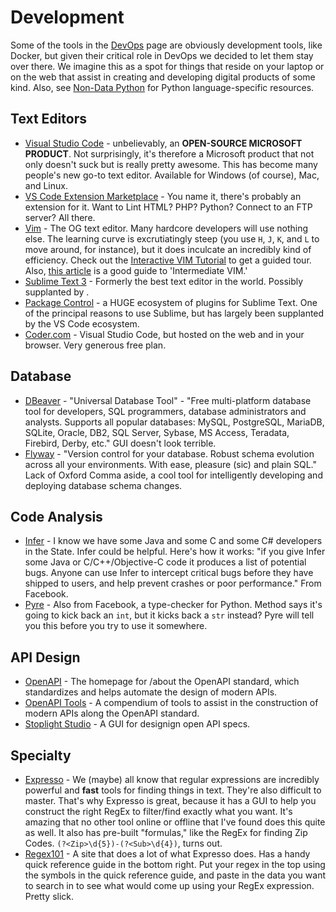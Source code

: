 # Development

Some of the tools in the [DevOps](devops.md) page are obviously development tools, like Docker, but given their critical role in DevOps we decided to let them stay over there. We imagine this as a spot for things that reside on your laptop or on the web that assist in creating and developing digital products of some kind. Also, see [Non-Data Python](non-data-python.md) for Python language-specific resources.

## Text Editors

- [Visual Studio Code](https://code.visualstudio.com/) - unbelievably, an **OPEN-SOURCE MICROSOFT PRODUCT**. Not surprisingly, it's therefore a Microsoft product that not only doesn't suck but is really pretty awesome. This has become many people's new go-to text editor. Available for Windows (of course), Mac, and Linux.
- [VS Code Extension Marketplace](https://marketplace.visualstudio.com/vscode) - You name it, there's probably an extension for it. Want to Lint HTML? PHP? Python? Connect to an FTP server? All there.
- [Vim](https://www.vim.org/) - The OG text editor. Many hardcore developers will use nothing else. The learning curve is excrutiatingly steep (you use `H`, `J`, `K`, and `L` to move around, for instance), but it does inculcate an incredibly kind of efficiency. Check out the [Interactive VIM Tutorial](https://www.openvim.com/) to get a guided tour. Also, [this article](https://dn.ht/intermediate-vim/) is a good guide to 'Intermediate VIM.'
- [Sublime Text 3](https://www.sublimetext.com/3) - Formerly the best text editor in the world. Possibly supplanted by .
- [Package Control](https://packagecontrol.io/) - a HUGE ecosystem of plugins for Sublime Text. One of the principal reasons to use Sublime, but has largely been supplanted by the VS Code ecosystem.
- [Coder.com](https://coder.com/) - Visual Studio Code, but hosted on the web and in your browser. Very generous free plan.

## Database

- [DBeaver](https://dbeaver.io) - "Universal Database Tool" - "Free multi-platform database tool for developers, SQL programmers, database administrators and analysts. Supports all popular databases: MySQL, PostgreSQL, MariaDB, SQLite, Oracle, DB2, SQL Server, Sybase, MS Access, Teradata, Firebird, Derby, etc." GUI doesn't look terrible.
- [Flyway](https://flywaydb.org/) - "Version control for your database. Robust schema evolution across all your environments. With ease, pleasure (sic) and plain SQL." Lack of Oxford Comma aside, a cool tool for intelligently developing and deploying database schema changes.

## Code Analysis

- [Infer](https://fbinfer.com/) - I know we have some Java and some C and some C# developers in the State. Infer could be helpful. Here's how it works: "if you give Infer some Java or C/C++/Objective-C code it produces a list of potential bugs. Anyone can use Infer to intercept critical bugs before they have shipped to users, and help prevent crashes or poor performance." From Facebook.
- [Pyre](https://pyre-check.org/) - Also from Facebook, a type-checker for Python. Method says it's going to kick back an `int`, but it kicks back a `str` instead? Pyre will tell you this before you try to use it somewhere.

## API Design

- [OpenAPI](https://github.com/OAI/OpenAPI-Specification/blob/master/versions/3.0.2.md) - The homepage for /about the OpenAPI standard, which standardizes and helps automate the design of modern APIs.
- [OpenAPI Tools](https://openapi.tools/) - A compendium of tools to assist in the construction of modern APIs along the OpenAPI standard.
- [Stoplight Studio](https://stoplight.io/studio/) - A GUI for designign open API specs.

## Specialty

- [Expresso](http://www.ultrapico.com/) - We (maybe) all know that regular expressions are incredibly powerful and **fast** tools for finding things in text. They're also difficult to master. That's why Expresso is great, because it has a GUI to help you construct the right RegEx to filter/find exactly what you want. It's amazing that no other tool online or offline that I've found does this quite as well. It also has pre-built "formulas," like the RegEx for finding Zip Codes. `(?<Zip>\d{5})-(?<Sub>\d{4})`, turns out.
- [Regex101](https://regex101.com/) - A site that does a lot of what Expresso does. Has a handy quick reference guide in the bottom right. Put your regex in the top using the symbols in the quick reference guide, and paste in the data you want to search in to see what would come up using your RegEx expression. Pretty slick.
